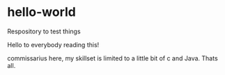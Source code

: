 # hello-world
Respository to test things

Hello to everybody reading this!

commissarius here, my skillset is limited to a little bit of c and Java.
Thats all.
